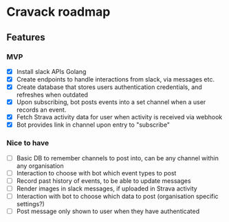 # Cravack roadmap

## Features

### MVP
- [x] Install slack APIs Golang
- [x] Create endpoints to handle interactions from slack, via messages etc.
- [x] Create database that stores users authentication credentials, and refreshes when outdated
- [x] Upon subscribing, bot posts events into a set channel when a user records an event.
- [x] Fetch Strava activity data for user when activity is received via webhook
- [x] Bot provides link in channel upon entry to "subscribe"

### Nice to have
- [ ] Basic DB to remember channels to post into, can be any channel within any organisation
- [ ] Interaction to choose with bot which event types to post
- [ ] Record past history of events, to be able to update messages
- [ ] Render images in slack messages, if uploaded in Strava activity
- [ ] Interaction with bot to choose which data to post (organisation specific settings?)
- [ ] Post message only shown to user when they have authenticated 
